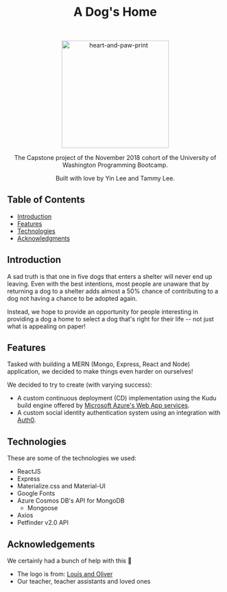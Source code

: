 <h1 align="center"> A Dog's Home </h1> <br>

<p align="center">
  <a href="#">
    <img alt="heart-and-paw-print" title="heart-and-paw-print" src="http://www.louisandoliver.com/wp-content/uploads/2015/09/Swirl-Heart-and-Paw-Print-Decal.png" width="250">
  </a>
</p>

<p align="center">
  The Capstone project of the November 2018 cohort of the University of Washington Programming Bootcamp.
</p>

<p align="center">
  Built with love by Yin Lee and Tammy Lee.
</p>

## Table of Contents

- [Introduction](#introduction)
- [Features](#features)
- [Technologies](#technologies)
- [Acknowledgments](#acknowledgments)

## Introduction
A sad truth is that one in five dogs that enters a shelter will never end up leaving. Even with the best intentions, most people are unaware that by returning a dog to a shelter adds almost a 50% chance of contributing to a dog not having a chance to be adopted again.

Instead, we hope to provide an opportunity for people interesting in providing a dog a home to select a dog that's right for their life -- not just what is appealing on paper!

## Features
Tasked with building a MERN (Mongo, Express, React and Node) application, we decided to make things even harder on ourselves!

We decided to try to create (with varying success):

- A custom continuous deployment (CD) implementation using the Kudu build engine offered by [Microsoft Azure's Web App services](https://azure.microsoft.com/en-us/services/app-service/web/).
- A custom social identity authentication system using an integration with [Auth0](https://auth0.com/).

## Technologies

These are some of the technologies we used:

- ReactJS
- Express
- Materialize.css and Material-UI
- Google Fonts
- Azure Cosmos DB's API for MongoDB
  - Mongoose
- Axios
- Petfinder v2.0 API

## Acknowledgements

We certainly had a bunch of help with this 🥰

- The logo is from: [Louis and Oliver](http://www.louisandoliver.com/shop/swirl-heart-and-paw-print-decal)
- Our teacher, teacher assistants and loved ones
